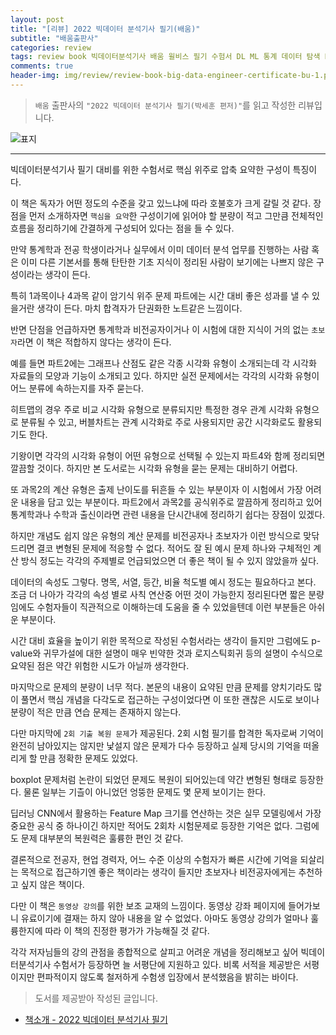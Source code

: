 ```yaml
---  
layout: post  
title: "[리뷰] 2022 빅데이터 분석기사 필기(배움)"  
subtitle: "배움출판사"  
categories: review  
tags: review book 빅데이터분석기사 배움 윌비스 필기 수험서 DL ML 통계 데이터 탐색 EDA 정제 알고리즘    
comments: true  
header-img: img/review/review-book-big-data-engineer-certificate-bu-1.png
---  
```

  
> `배움` 출판사의 `"2022 빅데이터 분석기사 필기(박세훈 편저)"`를 읽고 작성한 리뷰입니다.  

![표지](https://telegeam.github.io/assets/img/review/review-book-big-data-engineer-certificate-bu-1.png)  

---

빅데이터분석기사 필기 대비를 위한 수험서로 핵심 위주로 압축 요약한 구성이 특징이다.

이 책은 독자가 어떤 정도의 수준을 갖고 있느냐에 따라 호불호가 크게 갈릴 것 같다. 장점을 먼저 소개하자면 `핵심을 요약`한 구성이기에 읽어야 할 분량이 적고 그만큼 전체적인 흐름을 정리하기에 간결하게 구성되어 있다는 점을 들 수 있다. 

만약 통계학과 전공 학생이라거나 실무에서 이미 데이터 분석 업무를 진행하는 사람 혹은 이미 다른 기본서를 통해 탄탄한 기초 지식이 정리된 사람이 보기에는 나쁘지 않은 구성이라는 생각이 든다. 

특히 1과목이나 4과목 같이 암기식 위주 문제 파트에는 시간 대비 좋은 성과를 낼 수 있을거란 생각이 든다. 마치 합격자가 단권화한 노트같은 느낌이다. 

반면 단점을 언급하자면 통계학과 비전공자이거나 이 시험에 대한 지식이 거의 없는 `초보자`라면 이 책은 적합하지 않다는 생각이 든다. 

예를 들면 파트2에는 그래프나 산점도 같은 각종 시각화 유형이 소개되는데 각 시각화 자료들의 모양과 기능이 소개되고 있다. 하지만 실전 문제에서는 각각의 시각화 유형이 어느 분류에 속하는지를 자주 묻는다. 

히트맵의 경우 주로 비교 시각화 유형으로 분류되지만 특정한 경우 관계 시각화 유형으로 분류될 수 있고, 버블차트는 관계 시각화로 주로 사용되지만 공간 시각화로도 활용되기도 한다. 

기왕이면 각각의 시각화 유형이 어떤 유형으로 선택될 수 있는지 파트4와 함께 정리되면 깔끔할 것이다. 하지만 본 도서로는 시각화 유형을 묻는 문제는 대비하기 어렵다. 

또 과목2의 계산 유형은 출제 난이도를 뒤흔들 수 있는 부분이자 이 시험에서 가장 어려운 내용을 담고 있는 부분이다. 파트2에서 과목2를 공식위주로 깔끔하게 정리하고 있어 통계학과나 수학과 출신이라면 관련 내용을 단시간내에 정리하기 쉽다는 장점이 있겠다. 

하지만 개념도 쉽지 않은 유형의 계산 문제를 비전공자나 초보자가 이런 방식으로 맞닦드리면 결코 변형된 문제에 적응할 수 없다. 적어도 잘 된 예시 문제 하나와 구체적인 계산 방식 정도는 각각의 주제별로 언급되었으면 더 좋은 책이 될 수 있지 않았을까 싶다. 

데이터의 속성도 그렇다. 명목, 서열, 등간, 비율 척도별 예시 정도는 필요하다고 본다. 조금 더 나아가 각각의 속성 별로 사칙 연산중 어떤 것이 가능한지 정리된다면 짧은 분량임에도 수험자들이 직관적으로 이해하는데 도움을 줄 수 있었을텐데 이런 부분들은 아쉬운 부분이다.

시간 대비 효율을 높이기 위한 목적으로 작성된 수험서라는 생각이 들지만 그럼에도 p-value와 귀무가설에 대한 설명이 매우 빈약한 것과 로지스틱회귀 등의 설명이 수식으로 요약된 점은 약간 위험한 시도가 아닐까 생각한다.

마지막으로 문제의 분량이 너무 적다. 본문의 내용이 요약된 만큼 문제를 양치기라도 많이 풀면서 핵심 개념을 다각도로 접근하는 구성이었다면 이 또한 괜찮은 시도로 보이나 분량이 적은 만큼 연습 문제는 존재하지 않는다.

다만 마지막에 `2회 기출 복원 문제`가 제공된다. 2회 시험 필기를 합격한 독자로써 기억이 완전히 남아있지는 않지만 낯설지 않은 문제가 다수 등장하고 실제 당시의 기억을 떠올리게 할 만큼 정확한 문제도 있었다. 

boxplot 문제처럼 논란이 되었던 문제도 복원이 되어있는데 약간 변형된 형태로 등장한다. 물론 일부는 기츨이 아니었던 엉뚱한 문제도 몇 문제 보이기는 한다. 

딥러닝 CNN에서 활용하는 Feature Map 크기를 연산하는 것은 실무 모델링에서 가장 중요한 공식 중 하나이긴 하지만 적어도 2회차 시험문제로 등장한 기억은 없다. 그럼에도 문제 대부분의 복원력은 훌륭한 편인 것 같다. 

결론적으로 전공자, 현업 경력자, 어느 수준 이상의 수험자가 빠른 시간에 기억을 되살리는 목적으로 접근하기엔 좋은 책이라는 생각이 들지만 초보자나 비전공자에게는 추천하고 싶지 않은 책이다. 

다만 이 책은 `동영상 강의`를 위한 보조 교재의 느낌이다. 동영상 강좌 페이지에 들어가보니 유료이기에 결재는 하지 않아 내용을 알 수 없었다. 아마도 동영상 강의가 얼마나 훌륭한지에 따라 이 책의 진정한 평가가 가능해질 것 같다. 

각각 저자님들의 강의 관점을 종합적으로 살피고 어려운 개념을 정리해보고 싶어 빅데이터분석기사 수험서가 등장하면 늘 서평단에 지원하고 있다. 비록 서적을 제공받은 서평이지만 편파적이지 않도록 철저하게 수험생 입장에서 분석했음을 밝히는 바이다.

> 도서를 제공받아 작성된 글입니다.

* [책소개 - 2022 빅데이터 분석기사 필기](http://www.yes24.com/Product/Goods/103385989?OzSrank=14)

